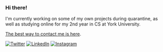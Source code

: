 ### Hi there!

<p>
I'm currently working on some of my own projects during quarantine, as well as studying online for my 2nd year in CS at York University.
</p>
<p>
<a href="mailto:HusseinEsmailContact@gmail.com">The best way to contact me is here</a>.
</p>


<div>
	<a href="https://twitter.com/hussein_esmail7"><img src="https://img.shields.io/badge/Twitter--_.svg?style=flat&logo=twitter" alt="Twitter"></a>
	<a href="https://www.linkedin.com/in/hussein-e-362585126"><img src="https://img.shields.io/badge/LinkedIn--_.svg?style=flat&logo=linkedin" alt="LinkedIn"></a>
  	<a href="https://www.instagram.com/husseinesmailcode"><img src="https://img.shields.io/badge/Instagram--_.svg?style=flat&logo=instagram" alt="Instagram"></a>
<div>
